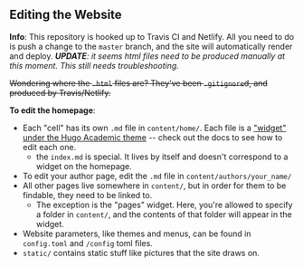 ## Editing the Website

**Info**: This repository is hooked up to Travis CI and Netlify. All you need to do is push a change to the `master` branch, and the site will automatically render and deploy. _**UPDATE**: it seems html files need to be produced manually at this moment. This still needs troubleshooting._

~~Wondering where the `.html` files are? They've been `.gitignore`d, and produced by Travis/Netlify.~~

**To edit the homepage**:

- Each "cell" has its own `.md` file in `content/home/`. Each file is a ["widget" under the Hugo Academic theme](https://wowchemy.com/docs/page-builder/) -- check out the docs to see how to edit each one.
    - the `index.md` is special. It lives by itself and doesn't correspond to a widget on the homepage.
- To edit your author page, edit the `.md` file in `content/authors/your_name/`
- All other pages live somewhere in `content/`, but in order for them to be findable, they need to be linked to.
    - The exception is the "pages" widget. Here, you're allowed to specify a folder in `content/`, and the contents of that folder will appear in the widget. 
- Website parameters, like themes and menus, can be found in `config.toml` and `/config` toml files. 
- `static/` contains static stuff like pictures that the site draws on.